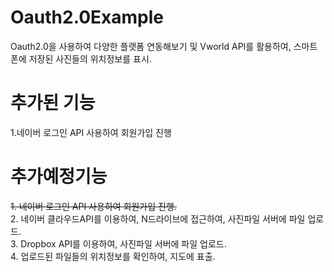# Oauth2.0Example 
Oauth2.0을 사용하여 다양한 플랫폼 연동해보기 및 Vworld API를 활용하여, 스마트폰에 저장된 사진들의 위치정보를 표시.
  
# 추가된 기능  
1.네이버 로그인 API 사용하여 회원가입 진행
  
  
# 추가예정기능  
~~1. 네이버 로그인 API 사용하여 회원가입 진행.~~  
2. 네이버 클라우드API를 이용하여, N드라이브에 접근하여, 사진파일 서버에 파일 업로드.  
3. Dropbox API를 이용하여, 사진파일 서버에 파일 업로드.  
4. 업로드된 파일들의 위치정보를 확인하여, 지도에 표출.  
